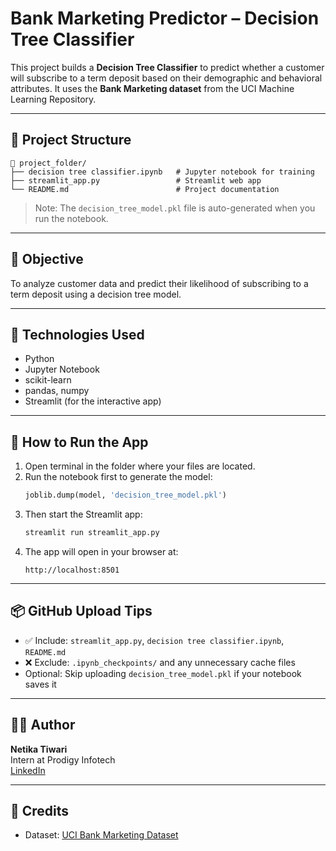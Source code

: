 
# Bank Marketing Predictor – Decision Tree Classifier

This project builds a **Decision Tree Classifier** to predict whether a customer will subscribe to a term deposit based on their demographic and behavioral attributes. It uses the **Bank Marketing dataset** from the UCI Machine Learning Repository.

---

## 📁 Project Structure

```
📁 project_folder/
├── decision tree classifier.ipynb   # Jupyter notebook for training
├── streamlit_app.py                 # Streamlit web app
└── README.md                        # Project documentation
```

> Note: The `decision_tree_model.pkl` file is auto-generated when you run the notebook.

---

## 🎯 Objective

To analyze customer data and predict their likelihood of subscribing to a term deposit using a decision tree model.

---

## 🧰 Technologies Used

- Python
- Jupyter Notebook
- scikit-learn
- pandas, numpy
- Streamlit (for the interactive app)

---

## 🚀 How to Run the App

1. Open terminal in the folder where your files are located.
2. Run the notebook first to generate the model:
   ```python
   joblib.dump(model, 'decision_tree_model.pkl')
   ```
3. Then start the Streamlit app:
   ```bash
   streamlit run streamlit_app.py
   ```
4. The app will open in your browser at:
   ```
   http://localhost:8501
   ```

---

## 📦 GitHub Upload Tips

- ✅ Include: `streamlit_app.py`, `decision tree classifier.ipynb`, `README.md`
- ❌ Exclude: `.ipynb_checkpoints/` and any unnecessary cache files
- Optional: Skip uploading `decision_tree_model.pkl` if your notebook saves it

---

## 🙋‍♀️ Author

**Netika Tiwari**  
Intern at Prodigy Infotech  
[LinkedIn](https://www.linkedin.com/in/netika-tiwari-21f2005/)

---

## 📌 Credits

- Dataset: [UCI Bank Marketing Dataset](https://archive.ics.uci.edu/ml/datasets/Bank+Marketing)
